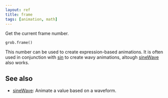 ```yaml
---
layout: ref
title: frame
tags: [animation, math]
---
```

Get the current frame number.

    grob.frame()

This number can be used to create expression-based animations. It is often used in conjunction with [sin](/ref/sin.html) to create wavy animations, altough [sineWave](/ref/sineWave.html) also works.

## See also
- [sineWave](/ref/sineWave.html): Animate a value based on a waveform.
